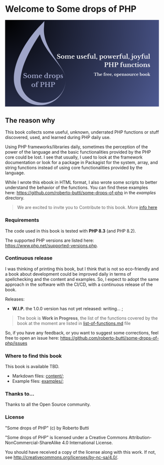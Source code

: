 # Welcome to Some drops of PHP


![Some drops of PHP](public/header.png)

## The reason why
This book collects some useful, unknown, underrated PHP functions or stuff discovered, used, and learned during PHP daily use.

Using PHP frameworks/libraries daily, sometimes the perception of the power of the language and the basic functionalities provided by the PHP core could be lost.
I see that usually, I used to look at the framework documentation or look for a package in Packagist for the system, array, and string functions instead of using core functionalities provided by the language.

While I wrote this ebook in HTML format, I also wrote some scripts to better understand the behavior of the functions. You can find these examples here: https://github.com/roberto-butti/some-drops-of-php in the _examples_ directory.

> We are excited to invite you to Contribute to this book. More [info here](CONTRIBUTING.md)

### Requirements

The code used in this book is tested with **PHP 8.3** (and PHP 8.2).

The supported PHP versions are listed here: https://www.php.net/supported-versions.php.


### Continuous release

I was thinking of printing this book, but I think that is not so eco-friendly and a book about development could be improved daily in terms of spellchecking and the content and examples. So, I expect to adopt the same approach in the software with the CI/CD, with a continuous release of the book.

Releases:

- **W.I.P.** the 1.0.0 version has not yet released: writing... ;

> The book is **Work in Progress**, the list of the functions covered by the book at the moment are listed in [list-of-functions.md](list-of-functions.md) file

So, if you have any feedback, or you want to suggest some corrections, feel free to open an issue here: https://github.com/roberto-butti/some-drops-of-php/issues

### Where to find this book

This book is available TBD.

- Markdown files: [content/](content/);
- Example files: [examples/](examples/);

### Thanks to...

Thanks to all the Open Source community.

### License
"Some drops of PHP" (c) by Roberto Butti

"Some drops of PHP" is licensed under a
Creative Commons Attribution-NonCommercial-ShareAlike 4.0 International License.

You should have received a copy of the license along with this
work. If not, see <http://creativecommons.org/licenses/by-nc-sa/4.0/>.
